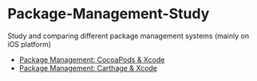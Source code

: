 # Package-Management-Study
Study and comparing different package management systems (mainly on iOS platform)

- [Package Management: CocoaPods & Xcode](./Documentation/Cocoapods-Xcode.md)
- [Package Management: Carthage & Xcode](./Documentation/Carthage-Xcode.md)

